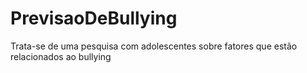 # PrevisaoDeBullying
Trata-se de uma pesquisa com adolescentes sobre fatores que estão relacionados ao bullying
